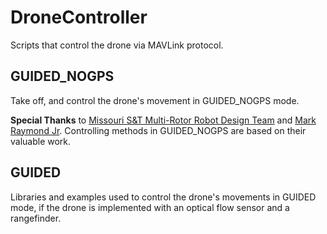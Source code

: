 # DroneController
Scripts that control the drone via MAVLink protocol.

## GUIDED_NOGPS

Take off, and control the drone's movement in GUIDED_NOGPS mode.

**Special Thanks** to [Missouri S&T Multi-Rotor Robot Design Team](https://github.com/MST-MRR) and [Mark Raymond Jr](https://github.com/markrjr). Controlling methods in GUIDED_NOGPS are based on their valuable work.

## GUIDED
Libraries and examples used to control the drone's movements in GUIDED mode, if the drone is implemented with an optical flow sensor and a rangefinder.

